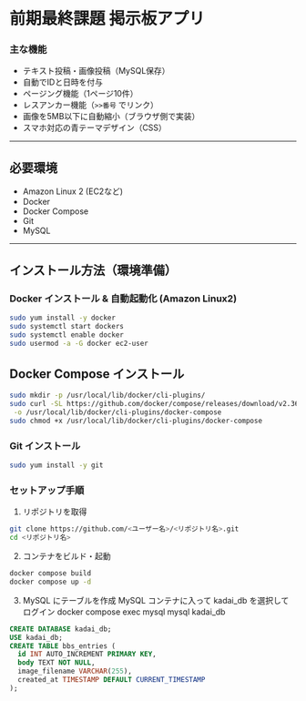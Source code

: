 # 前期最終課題 掲示板アプリ

### 主な機能
- テキスト投稿・画像投稿（MySQL保存）
- 自動でIDと日時を付与
- ページング機能（1ページ10件）
- レスアンカー機能（`>>番号` でリンク）
- 画像を5MB以下に自動縮小（ブラウザ側で実装）
- スマホ対応の青テーマデザイン（CSS）

---

## 必要環境
- Amazon Linux 2 (EC2など)
- Docker
- Docker Compose
- Git
- MySQL

---

## インストール方法（環境準備）

### Docker インストール & 自動起動化 (Amazon Linux2)
```bash
sudo yum install -y docker
sudo systemctl start dockers
sudo systemctl enable docker
sudo usermod -a -G docker ec2-user

```

## Docker Compose インストール
```bash
sudo mkdir -p /usr/local/lib/docker/cli-plugins/
sudo curl -SL https://github.com/docker/compose/releases/download/v2.36.0/docker-compose-$(uname -s)-$(uname -m) \
 -o /usr/local/lib/docker/cli-plugins/docker-compose
sudo chmod +x /usr/local/lib/docker/cli-plugins/docker-compose

```

### Git インストール
```bash
sudo yum install -y git
```

### セットアップ手順
1. リポジトリを取得
```bash
git clone https://github.com/<ユーザー名>/<リポジトリ名>.git
cd <リポジトリ名>
```

2. コンテナをビルド・起動
```bash
docker compose build
docker compose up -d
```

3. MySQL にテーブルを作成
MySQL コンテナに入って kadai_db を選択してログイン
docker compose exec mysql mysql kadai_db
```sql
CREATE DATABASE kadai_db;
USE kadai_db;
CREATE TABLE bbs_entries (
  id INT AUTO_INCREMENT PRIMARY KEY,
  body TEXT NOT NULL,
  image_filename VARCHAR(255),
  created_at TIMESTAMP DEFAULT CURRENT_TIMESTAMP
);
```
